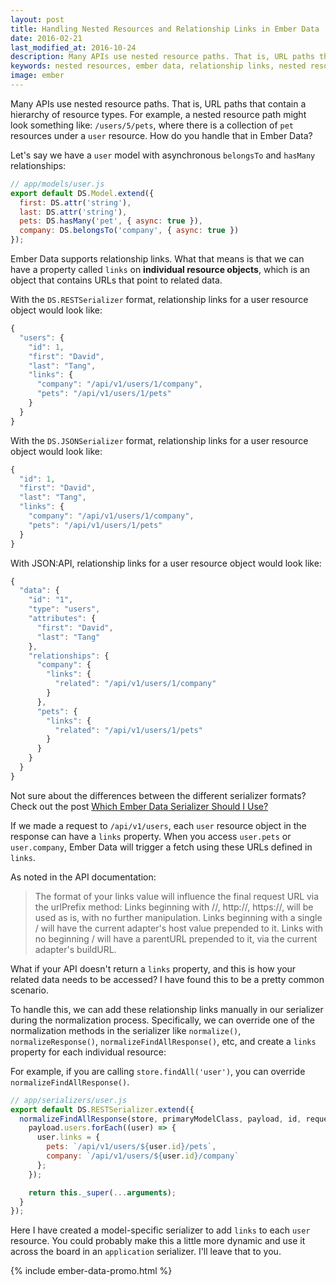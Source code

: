 ```yaml
---
layout: post
title: Handling Nested Resources and Relationship Links in Ember Data
date: 2016-02-21
last_modified_at: 2016-10-24
description: Many APIs use nested resource paths. That is, URL paths that contain a hierarchy of resource types. How do you handle that in Ember Data? Let me show you.
keywords: nested resources, ember data, relationship links, nested resource paths, nested resource URLs
image: ember
---
```


Many APIs use nested resource paths. That is, URL paths that contain a hierarchy of resource types. For example, a nested resource path might look something like: `/users/5/pets`, where there is a collection of `pet` resources under a `user` resource. How do you handle that in Ember Data?

Let's say we have a `user` model with asynchronous `belongsTo` and `hasMany` relationships:

```js
// app/models/user.js
export default DS.Model.extend({
  first: DS.attr('string'),
  last: DS.attr('string'),
  pets: DS.hasMany('pet', { async: true }),
  company: DS.belongsTo('company', { async: true })
});
```

Ember Data supports relationship links. What that means is that we can have a property called `links` on __individual resource objects__, which is an object that contains URLs that point to related data.

With the `DS.RESTSerializer` format, relationship links for a user resource object would look like:

```js
{
  "users": {
    "id": 1,
    "first": "David",
    "last": "Tang",
    "links": {
      "company": "/api/v1/users/1/company",
      "pets": "/api/v1/users/1/pets"
    }
  }
}
```

With the `DS.JSONSerializer` format, relationship links for a user resource object would look like:

```js
{
  "id": 1,
  "first": "David",
  "last": "Tang",
  "links": {
    "company": "/api/v1/users/1/company",
    "pets": "/api/v1/users/1/pets"
  }
}
```

With JSON:API, relationship links for a user resource object would look like:

```js
{
  "data": {
    "id": "1",
    "type": "users",
    "attributes": {
      "first": "David",
      "last": "Tang"
    },
    "relationships": {
      "company": {
        "links": {
          "related": "/api/v1/users/1/company"
        }
      },
      "pets": {
        "links": {
          "related": "/api/v1/users/1/pets"
        }
      }
    }
  }
}
```

Not sure about the differences between the different serializer formats? Check out the post [Which Ember Data Serializer Should I Use?](/2015/12/05/which-ember-data-serializer-should-i-use.html)

If we made a request to `/api/v1/users`, each `user` resource object in the response can have a `links` property. When you access `user.pets` or `user.company`, Ember Data will trigger a fetch using these URLs defined in `links`.

As noted in the API documentation:

> The format of your links value will influence the final request URL via the urlPrefix method: Links beginning with //, http://, https://, will be used as is, with no further manipulation. Links beginning with a single / will have the current adapter's host value prepended to it. Links with no beginning / will have a parentURL prepended to it, via the current adapter's buildURL.

What if your API doesn't return a `links` property, and this is how your related data needs to be accessed? I have found this to be a pretty common scenario.

To handle this, we can add these relationship links manually in our serializer during the normalization process. Specifically, we can override one of the normalization methods in the serializer like `normalize()`, `normalizeResponse()`, `normalizeFindAllResponse()`, etc, and create a `links` property for each individual resource:

For example, if you are calling `store.findAll('user')`, you can override `normalizeFindAllResponse()`.

```js
// app/serializers/user.js
export default DS.RESTSerializer.extend({
  normalizeFindAllResponse(store, primaryModelClass, payload, id, requestType) {
    payload.users.forEach((user) => {
      user.links = {
        pets: `/api/v1/users/${user.id}/pets`,
        company: `/api/v1/users/${user.id}/company`
      };
    });

    return this._super(...arguments);
  }
});
```

Here I have created a model-specific serializer to add `links` to each `user` resource. You could probably make this a little more dynamic and use it across the board in an `application` serializer. I'll leave that to you.

{% include ember-data-promo.html %}
